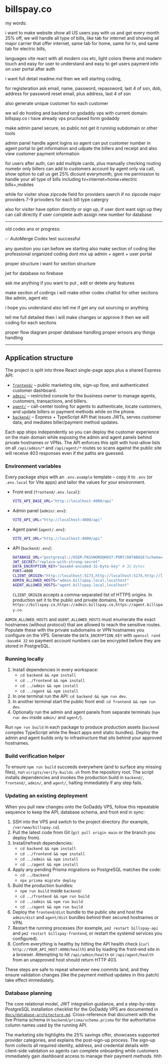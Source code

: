# billspay.co

my words:

i want to make website show all US users pay with us and get every month 25% off, 
we will handle all type of bills, like tab for internet and showing all major carrier that offer internet, 
same tab for home, same for tv, and same tab for electric bills, 

languages vite react with all modern css etc, 
light colors theme and modern touch and easy for user to understand and easy to get users payment info on user portal after auth

i want full detail readme.md then we will starting coding,

for registeration 
ask email, name, password, repassword, last 4 of ssn, dob, address
for password reset email, plus address, last 4 of ssn

also generate unique customer for each customer

we wil do hosting and backend on godaddy vps
with current domain: billspay.co
i have already vps pruchased form godaddy

make admin panel secure, so public not get it running subdomain or other tools

admin panel
handle agent logins
so agent can put customer number in agent portal to get information and udpate the billers and receipt and also view customer payment information

for users
after auth, can add multiple cards, plus manually checking routing numebr
only billers can add to customers account by agent only via call,
show option to call us get 25% dicount everymonth, give me permission to handle your all type of bills
including tv+internet+home+electric bills+,mobiles

while for visiter show zipcode field for providers saerch
if no zipcode major providers 7-9 privoders for each bill type catergry

also for visiter have option directly or sign up,
if user dont want sign up they can call directly
if user complete auth assign new number for database




******
old codex ans or progress:


✅ AutoMerge Codex test successful

any question you can before we starting
also make section of coding 
like professional organized coding
dont mix up admin + agent + user portal

proper structure i want
for section structure

jwt for database 
no firebase

ask me anything if you want to put , edit or detete any features

make seciton of codings i will make other codex chatlist for other secitons like admin, agent etc

i hope you understand
also tell me if get any out sourcing or anything


tell me full detailed then i will make changes or approve it then we will coding for each secitons

proper flow diagram proper database handling 
proper erroors any things handling

---

## Application structure

The project is split into three React single-page apps plus a shared Express API:

* [`frontend/`](frontend/) – public marketing site, sign-up flow, and authenticated customer dashboard.
* [`admin/`](admin/) – restricted console for the business owner to manage agents, customers, transactions, and billers.
* [`agent/`](agent/) – call-center tooling for agents to authenticate, locate customers, and update billers or payment methods while on the phone.
* [`backend/`](backend/) – Express + TypeScript API that issues JWTs, serves customer data, and mediates biller/payment method updates.

Each app ships independently so you can deploy the customer experience on the main domain while exposing the admin and agent panels behind private hostnames or VPNs. The API enforces this split with host-allow lists on all `/api/admin/*` and `/api/agent/*` routes so scans against the public site will receive 403 responses even if the paths are guessed.

### Environment variables

Every package ships with an `.env.example` template – copy it to `.env` (or `.env.local` for Vite apps) and tailor the values for your environment.

* Front end (`frontend/.env.local`):
  ```bash
  VITE_API_BASE_URL="http://localhost:4000/api"
  ```

* Admin panel (`admin/.env`):
  ```bash
  VITE_API_URL="http://localhost:4000/api"
  ```

* Agent panel (`agent/.env`):
  ```bash
  VITE_API_URL="http://localhost:4000/api"
  ```

* API (`backend/.env`):
  ```bash
  DATABASE_URL="postgresql://USER:PASSWORD@HOST:PORT/DATABASE?schema=public"
  JWT_SECRET="replace-with-strong-secret"
  DATA_ENCRYPTION_KEY="base64-encoded-32-byte-key" # 32 bytes
  PORT=4000
  CLIENT_ORIGIN="http://localhost:5173,http://localhost:5174,http://localhost:5175"
  ADMIN_ALLOWED_HOSTS="admin.billspay.local,localhost"
  AGENT_ALLOWED_HOSTS="agent.billspay.local,localhost"
  ```

  `CLIENT_ORIGIN` accepts a comma-separated list of HTTPS origins. In production set it to the public and private domains, for example `https://billspay.co,https://admin.billspay.co,https://agent.billspay.co`.

`ADMIN_ALLOWED_HOSTS` and `AGENT_ALLOWED_HOSTS` must enumerate the exact hostnames (without protocol) that are allowed to reach the sensitive routes. Populate these with the private subdomains or VPN hostnames you configure on the VPS. Generate the `DATA_ENCRYPTION_KEY` with `openssl rand -base64 32` so payment account numbers can be encrypted before they are stored in PostgreSQL.

### Running locally

1. Install dependencies in every workspace:
   * `cd backend && npm install`
   * `cd ../frontend && npm install`
   * `cd ../admin && npm install`
   * `cd ../agent && npm install`
2. In one terminal run the API: `cd backend && npm run dev`.
3. In another terminal start the public front end: `cd frontend && npm run dev`.
4. Optionally run the admin and agent panels from separate terminals (`npm run dev` inside `admin/` and `agent/`).

Run `npm run build` in each package to produce production assets (`backend` compiles TypeScript while the React apps emit static bundles). Deploy the admin and agent builds only to infrastructure that sits behind your approved hostnames.

### Build verification helper

To ensure `npm run build` succeeds everywhere (and to surface any missing files), run `scripts/verify-builds.sh` from the repository root. The script installs dependencies and invokes the production build in `backend/`, `frontend/`, `admin/`, and `agent/`, halting immediately if any step fails.

### Updating an existing deployment

When you pull new changes onto the GoDaddy VPS, follow this repeatable sequence to keep the API, database schema, and front end in sync:

1. SSH into the VPS and switch to the project directory (for example, `/var/www/billspay.co`).
2. Pull the latest code from Git (`git pull origin main` or the branch you deploy from).
3. Install/refresh dependencies:
   * `cd backend && npm install`
   * `cd ../frontend && npm install`
   * `cd ../admin && npm install`
   * `cd ../agent && npm install`
4. Apply any pending Prisma migrations so PostgreSQL matches the code:
   * `cd ../backend`
   * `npx prisma migrate deploy`
5. Build the production bundles:
   * `npm run build` inside `backend/`
   * `cd ../frontend && npm run build`
   * `cd ../admin && npm run build`
   * `cd ../agent && npm run build`
6. Deploy the `frontend/dist` bundle to the public site and host the `admin/dist` and `agent/dist` bundles behind their secured hostnames or VPN.
7. Restart the running processes (for example, `pm2 restart billspay-api` and `pm2 restart billspay-frontend`, or restart the systemd services you configured).
8. Confirm everything is healthy by hitting the API health check (`curl http://YOUR_API_HOST:4000/health`) and by loading the front-end site in a browser. Attempting to hit `/api/admin/health` or `/api/agent/health` from an unapproved host should return HTTP 403.

These steps are safe to repeat whenever new commits land, and they ensure validation changes (like the payment method updates in this patch) take effect immediately.

### Database planning

The core relational model, JWT integration guidance, and a step-by-step PostgreSQL installation checklist for the GoDaddy VPS are documented in [`docs/database-architecture.md`](docs/database-architecture.md). Cross-reference that document with the live Prisma schema in `backend/prisma/schema.prisma` for the authoritative column names used by the running API.

The marketing site highlights the 25% savings offer, showcases supported provider categories, and explains the post-sign-up process. The sign-up form collects all required identity, address, and credential details with client-side validation so agents can complete onboarding while customers immediately gain dashboard access to manage their payment methods.
hhh
